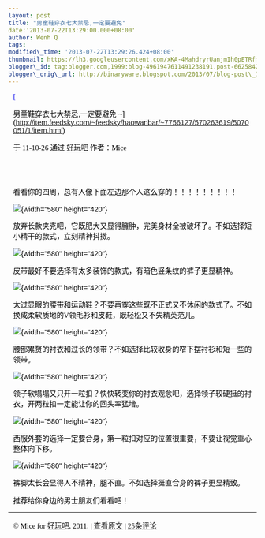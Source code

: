 ```yaml
--- 
layout: post 
title: "男童鞋穿衣七大禁忌,一定要避免" 
date:'2013-07-22T13:29:00.000+08:00' 
author: Wenh Q
tags:
modified\_time: '2013-07-22T13:29:26.424+08:00' 
thumbnail: https://lh3.googleusercontent.com/xKA-4MahdryrUanjmIh0pETRfm200004Ac499oNX7JIz\_FlT4DkAXACvGW4kZmyBKu8pgnD6BXD8w7pP91fyXjSuTXd-VL\_1t25gjZMpA1AmdNYadqs=s72-c
blogger\_id: tag:blogger.com,1999:blog-4961947611491238191.post-6625842406862400174
blogger\_orig\_url: http://binaryware.blogspot.com/2013/07/blog-post\_7461.html
---
```

<div
style="color: black; direction: ltr; font-family: &quot;Arial&quot;; font-size: 11pt; margin-bottom: 0; margin-left: 7.5pt; margin-right: 7.5pt; margin-top: 0; padding: 0;">

<span
style="color: #0000ee; font-family: &quot;Verdana&quot;; text-decoration: underline;">[

男童鞋穿衣七大禁忌,一定要避免
~](http://item.feedsky.com/~feedsky/haowanbar/~7756127/570263619/5070051/1/item.html)</span>

</div>

<div
style="color: black; direction: ltr; font-family: &quot;Arial&quot;; font-size: 11pt; margin-bottom: 0; margin-left: 7.5pt; margin-right: 7.5pt; margin-top: 0; padding-bottom: 8pt; padding-left: 0; padding-right: 0; padding-top: 0;">

<span style="font-family: &quot;Verdana&quot;;">于 11-10-26 通过
</span><span
style="color: #0000ee; font-family: &quot;Verdana&quot;; text-decoration: underline;">[好玩吧](http://www.9haow.cn/)</span><span
style="font-family: &quot;Verdana&quot;;"> 作者：Mice</span>

</div>

<div
style="color: black; direction: ltr; font-family: &quot;Arial&quot;; font-size: 11pt; height: 11pt; margin-bottom: 0; margin-left: 7.5pt; margin-right: 7.5pt; margin-top: 0; padding: 0;">

<span style="font-family: &quot;Verdana&quot;;"></span>

</div>

<div
style="color: black; direction: ltr; font-family: &quot;Arial&quot;; font-size: 11pt; margin-bottom: 0; margin-left: 7.5pt; margin-right: 7.5pt; margin-top: 0; padding: 0;">

<span
style="font-family: &quot;Verdana&quot;;">看看你的四周，总有人像下面左边那个人这么穿的！！！！！！！！！</span>

</div>

<div
style="color: black; direction: ltr; font-family: &quot;Arial&quot;; font-size: 11pt; margin-bottom: 0; margin-left: 7.5pt; margin-right: 7.5pt; margin-top: 0; padding: 0;">

![](https://lh3.googleusercontent.com/xKA-4MahdryrUanjmIh0pETRfm200004Ac499oNX7JIz_FlT4DkAXACvGW4kZmyBKu8pgnD6BXD8w7pP91fyXjSuTXd-VL_1t25gjZMpA1AmdNYadqs){width="580"
height="420"}

</div>

<div
style="color: black; direction: ltr; font-family: &quot;Arial&quot;; font-size: 11pt; margin-bottom: 0; margin-left: 7.5pt; margin-right: 7.5pt; margin-top: 0; padding: 0;">

<span
style="font-family: &quot;Verdana&quot;;">放弃长款夹克吧，它既肥大又显得臃肿，完美身材全被破坏了。不如选择短小精干的款式，立刻精神抖擞。</span>

</div>

<div
style="color: black; direction: ltr; font-family: &quot;Arial&quot;; font-size: 11pt; margin-bottom: 0; margin-left: 7.5pt; margin-right: 7.5pt; margin-top: 0; padding: 0;">

![](https://lh4.googleusercontent.com/YbNFRHLfrGxm4b5HV039qIoThgSthnFI6zgfj4qu7cQmwwhY1j1laWN5dOBiAVAyE5cuuIYYpzDdYmF8buPqtrruPugsHusoArpKCGUN1xHeVruKPjY){width="580"
height="420"}

</div>

<div
style="color: black; direction: ltr; font-family: &quot;Arial&quot;; font-size: 11pt; margin-bottom: 0; margin-left: 7.5pt; margin-right: 7.5pt; margin-top: 0; padding: 0;">

<span
style="font-family: &quot;Verdana&quot;;">皮带最好不要选择有太多装饰的款式，有暗色竖条纹的裤子更显精神。</span>

</div>

<div
style="color: black; direction: ltr; font-family: &quot;Arial&quot;; font-size: 11pt; margin-bottom: 0; margin-left: 7.5pt; margin-right: 7.5pt; margin-top: 0; padding: 0;">

![](https://lh5.googleusercontent.com/BdThWjHFe7774YFKbqXQot8cgerYLWq8ldqz9C3J0Y4V96L3piBLn0p_JVhOcwPm3sWfhTHhQo0s-0F3NtKohB1b7T-n0cVczTWFZy4cnSXhl79p2YM){width="580"
height="420"}

</div>

<div
style="color: black; direction: ltr; font-family: &quot;Arial&quot;; font-size: 11pt; margin-bottom: 0; margin-left: 7.5pt; margin-right: 7.5pt; margin-top: 0; padding: 0;">

<span
style="font-family: &quot;Verdana&quot;;">太过显眼的腰带和运动鞋？不要再穿这些既不正式又不休闲的款式了。不如换成柔软质地的V领毛衫和皮鞋，既轻松又不失精英范儿。</span>

</div>

<div
style="color: black; direction: ltr; font-family: &quot;Arial&quot;; font-size: 11pt; margin-bottom: 0; margin-left: 7.5pt; margin-right: 7.5pt; margin-top: 0; padding: 0;">

![](https://lh5.googleusercontent.com/yDRxHvjSQgNrL04mX8TVcfwBZ5Yuc0sYN9xW_Xt9lhC28pqHjLlydMTlINpvwLmDiWuK97Tj-WVkIFqBEw-HnzaEz7noldDLh6SaVJ2JAEAL6OBisxM){width="580"
height="420"}

</div>

<div
style="color: black; direction: ltr; font-family: &quot;Arial&quot;; font-size: 11pt; margin-bottom: 0; margin-left: 7.5pt; margin-right: 7.5pt; margin-top: 0; padding: 0;">

<span
style="font-family: &quot;Verdana&quot;;">腰部累赘的衬衣和过长的领带？不如选择比较收身的窄下摆衬衫和短一些的领带。</span>

</div>

<div
style="color: black; direction: ltr; font-family: &quot;Arial&quot;; font-size: 11pt; margin-bottom: 0; margin-left: 7.5pt; margin-right: 7.5pt; margin-top: 0; padding: 0;">

![](https://lh5.googleusercontent.com/VP9JeaOY0_F2Po0uKSLpxcrxDFz2Sd13xRdJf3jdqKai33E4jDgDv6I1eQF-qXUwIUgGDx19VXEw5lC9MJGZ0AXqiwv0kKXZ1jNq5TiPvOe5KGdnc84){width="580"
height="420"}

</div>

<div
style="color: black; direction: ltr; font-family: &quot;Arial&quot;; font-size: 11pt; margin-bottom: 0; margin-left: 7.5pt; margin-right: 7.5pt; margin-top: 0; padding: 0;">

<span
style="font-family: &quot;Verdana&quot;;">领子软塌塌又只开一粒扣？快快转变你的衬衣观念吧，选择领子较硬挺的衬衣，开两粒扣一定能让你的回头率猛增。</span>

</div>

<div
style="color: black; direction: ltr; font-family: &quot;Arial&quot;; font-size: 11pt; margin-bottom: 0; margin-left: 7.5pt; margin-right: 7.5pt; margin-top: 0; padding: 0;">

![](https://lh6.googleusercontent.com/T2F_7FE9ZosvRb0NJVkfAVZlcn5wyIH_cOhbsKVL6R2xFkdC34ZKMTQOnzNpTHM9Avn6wGBQ0l_psF3pTG2kUA2I5UMAc6oL9UG9PWQPOhyErg044aU){width="580"
height="420"}

</div>

<div
style="color: black; direction: ltr; font-family: &quot;Arial&quot;; font-size: 11pt; margin-bottom: 0; margin-left: 7.5pt; margin-right: 7.5pt; margin-top: 0; padding: 0;">

<span
style="font-family: &quot;Verdana&quot;;">西服外套的选择一定要合身，第一粒扣对应的位置很重要，不要让视觉重心整体向下移。</span>

</div>

<div
style="color: black; direction: ltr; font-family: &quot;Arial&quot;; font-size: 11pt; margin-bottom: 0; margin-left: 7.5pt; margin-right: 7.5pt; margin-top: 0; padding: 0;">

![](https://lh6.googleusercontent.com/EK_o8FRCS2Bxe_4_k-c9Vw9aN8T9gc5S0tlczpQ3B_FrOjLKHcMgRpMJPq4nU7XwW5nZrewz6tUCXOCTkHYpHx15wsQREBXNm5neC9goajQwVOsvboc){width="580"
height="420"}

</div>

<div
style="color: black; direction: ltr; font-family: &quot;Arial&quot;; font-size: 11pt; margin-bottom: 0; margin-left: 7.5pt; margin-right: 7.5pt; margin-top: 0; padding: 0;">

<span
style="font-family: &quot;Verdana&quot;;">裤脚太长会显得人不精神，腿不直。不如选择挺直合身的裤子更显精致。</span>

</div>

<div
style="color: black; direction: ltr; font-family: &quot;Arial&quot;; font-size: 11pt; margin-bottom: 0; margin-left: 7.5pt; margin-right: 7.5pt; margin-top: 0; padding: 0;">

<span
style="font-family: &quot;Verdana&quot;;">推荐给你身边的男士朋友们看看吧！</span>

</div>

------------------------------------------------------------------------

<div
style="color: black; direction: ltr; font-family: &quot;Arial&quot;; font-size: 11pt; margin-bottom: 0; margin-left: 7.5pt; margin-right: 7.5pt; margin-top: 0; padding: 0;">

<span style="font-family: &quot;Verdana&quot;;">© Mice for </span><span
style="color: #0000ee; font-family: &quot;Verdana&quot;; text-decoration: underline;">[好玩吧](http://www.9haow.cn/)</span><span
style="font-family: &quot;Verdana&quot;;">, 2011. | </span><span
style="color: #0000ee; font-family: &quot;Verdana&quot;; text-decoration: underline;">[查看原文](http://www.9haow.cn/2011/10/26/chuanyi.html)</span><span
style="font-family: &quot;Verdana&quot;;"> | </span><span
style="color: #0000ee; font-family: &quot;Verdana&quot;; text-decoration: underline;">[25条评论](http://www.9haow.cn/2011/10/26/chuanyi.html#comments)</span>

</div>
